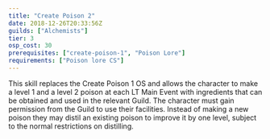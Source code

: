 ```yaml
---
title: "Create Poison 2"
date: 2018-12-26T20:33:56Z
guilds: ["Alchemists"]
tier: 3
osp_cost: 30
prerequisites: ["create-poison-1", "Poison Lore"]
requirements: ["Poison lore CS"]
---
```

This skill replaces the Create Poison 1 OS and allows the character to make a level 1 and a level 2 poison at each LT Main Event with ingredients that can be obtained and used in the relevant Guild. The character must gain permission from the Guild to use their facilities. Instead of making a new poison they may distil an existing poison to improve it by one level, subject to the normal restrictions on distilling.